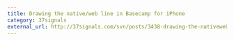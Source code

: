 ```yaml
---
title: Drawing the native/web line in Basecamp for iPhone
category: 37signals
external_url: http://37signals.com/svn/posts/3438-drawing-the-nativeweb-line-in-basecamp-for-iphone
---
```

